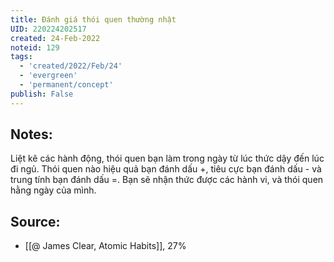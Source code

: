 ```yaml
---
title: Đánh giá thói quen thường nhật
UID: 220224202517
created: 24-Feb-2022
noteid: 129
tags:
  - 'created/2022/Feb/24'
  - 'evergreen'
  - 'permanent/concept'
publish: False
---
```

## Notes:
Liệt kê các hành động, thói quen bạn làm trong ngày từ lúc thức dậy đến lúc đi ngủ. Thói quen nào hiệu quả bạn đánh dấu +, tiêu cực bạn đánh dấu - và trung tính bạn đánh dấu =. Bạn sẽ nhận thức được các hành vi, và thói quen hằng ngày của mình.

## Source:
- [[@ James Clear, Atomic Habits]],  27%




